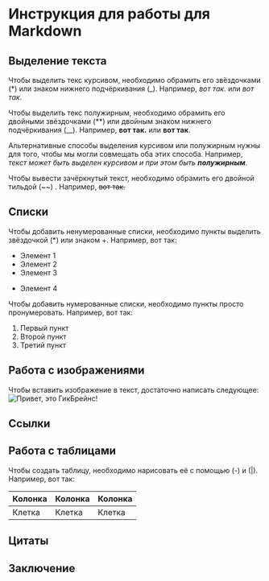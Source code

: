 # Инструкция для работы для Markdown

## Выделение текста

Чтобы выделить текс курсивом, необходимо обрамить его звёздочками (*) или знаком нижнего подчёркивания (_). Например, *вот так.* или _вот так_.

Чтобы выделить текс полужирным, необходимо обрамить его двойными звёздочками (**) или двойным знаком нижнего подчёркивания (__). Например, **вот так.** или __вот так__.

Альтернативные способы выделения курсивом или полужирным нужны для того, чтобы мы могли совмещать оба этих способа. Например, _текст может быть выделен курсивом и при этом быть **полужирным**_.

Чтобы вывести зачёркнутый текст, необходимо обрамить его двойной тильдой (~~) . Например, ~~вот так.~~

## Списки


Чтобы добавить ненумерованные списки, необходимо пункты выделить звёздочкой (*) или знаком +. Например, вот так:
* Элемент 1
* Элемент 2
* Элемент 3
+ Элемент 4

Чтобы добавить нумерованные списки, необходимо пункты просто пронумеровать. Например, вот так:
1. Первый пункт
2. Второй пункт
3. Третий пункт

## Работа с изображениями

Чтобы вставить изображение в текст, достаточно написать следующее:
![Привет, это ГикБрейнс!](geekbrains-otzyvy.png)

## Ссылки

## Работа с таблицами
Чтобы создать таблицу, необходимо нарисовать её с помощью (-) и (|). Например, вот так:

Колонка|Колонка|Колонка
-------|-------|-------
Клетка | Клетка| Клетка


## Цитаты 

## Заключение